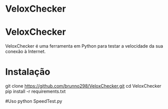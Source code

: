 # VeloxChecker
# VeloxChecker

VeloxChecker é uma ferramenta em Python para testar a velocidade da sua conexão à Internet.

# Instalação


git clone https://github.com/brunno298/VeloxChecker.git
cd VeloxChecker
pip install -r requirements.txt

#Uso
python SpeedTest.py
